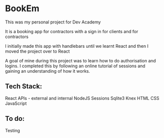 # BookEm

This was my personal project for Dev Academy

It is a booking app for contractors with a sign in
for clients and for contractors

I initially made this app with handlebars until we
learnt React and then I moved the project over to React

A goal of mine during this project was to learn how to
do authorisation and logins. I completed this by
following an online tutorial of sessions and gaining
an understanding of how it works. 


## Tech Stack:
React
APIs - external and internal 
NodeJS
Sessions 
Sqlite3
Knex 
HTML
CSS
JavaScript 

## To do:
Testing 
